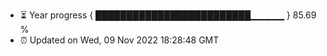 - ⏳ Year progress { █████████████████████████▁▁▁▁▁ } 85.69 %
- ⏰ Updated on Wed, 09 Nov 2022 18:28:48 GMT


